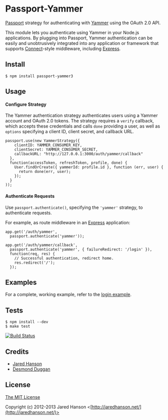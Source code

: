 # Passport-Yammer

[Passport](https://github.com/jaredhanson/passport) strategy for authenticating
with [Yammer](https://www.yammer.com/) using the OAuth 2.0 API.

This module lets you authenticate using Yammer in your Node.js applications.
By plugging into Passport, Yammer authentication can be easily and
unobtrusively integrated into any application or framework that supports
[Connect](http://www.senchalabs.org/connect/)-style middleware, including
[Express](http://expressjs.com/).

## Install

    $ npm install passport-yammer3

## Usage

#### Configure Strategy

The Yammer authentication strategy authenticates users using a Yammer
account and OAuth 2.0 tokens.  The strategy requires a `verify` callback, which
accepts these credentials and calls `done` providing a user, as well as
`options` specifying a client ID, client secret, and callback URL.

    passport.use(new YammerStrategy({
        clientID: YAMMER_CONSUMER_KEY,
        clientSecret: YAMMER_CONSUMER_SECRET,
        callbackURL: "http://127.0.0.1:3000/auth/yammer/callback"
      },
      function(accessToken, refreshToken, profile, done) {
        User.findOrCreate({ yammerId: profile.id }, function (err, user) {
          return done(err, user);
        });
      }
    ));

#### Authenticate Requests

Use `passport.authenticate()`, specifying the `'yammer'` strategy, to
authenticate requests.

For example, as route middleware in an [Express](http://expressjs.com/)
application:

    app.get('/auth/yammer',
      passport.authenticate('yammer'));

    app.get('/auth/yammer/callback', 
      passport.authenticate('yammer', { failureRedirect: '/login' }),
      function(req, res) {
        // Successful authentication, redirect home.
        res.redirect('/');
      });

## Examples

For a complete, working example, refer to the [login example](https://github.com/desduggan/passport-yammer/tree/master/examples/login).

## Tests

    $ npm install --dev
    $ make test

[![Build Status](https://secure.travis-ci.org/jaredhanson/passport-yammer.png)](http://travis-ci.org/jaredhanson/passport-yammer)

## Credits

  - [Jared Hanson](http://github.com/jaredhanson)
  - [Desmond Duggan](http://github.com/jaredhanson)

## License

[The MIT License](http://opensource.org/licenses/MIT)

Copyright (c) 2012-2013 Jared Hanson <[http://jaredhanson.net/](http://jaredhanson.net/)>
